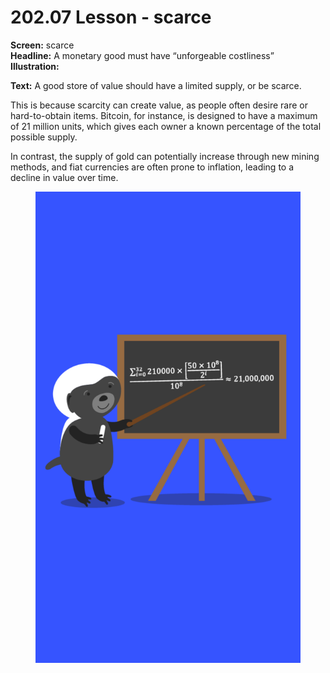 # 202.07 Lesson - scarce

**Screen:** scarce\
**Headline:** A monetary good must have “unforgeable costliness”\
**Illustration:**

**Text:** A good store of value should have a limited supply, or be scarce.

This is because scarcity can create value, as people often desire rare or hard-to-obtain items. Bitcoin, for instance, is designed to have a maximum of 21 million units, which gives each owner a known percentage of the total possible supply.

In contrast, the supply of gold can potentially increase through new mining methods, and fiat currencies are often prone to inflation, leading to a decline in value over time.

<figure><img src="../.gitbook/assets/202-07.png" alt=""><figcaption></figcaption></figure>
